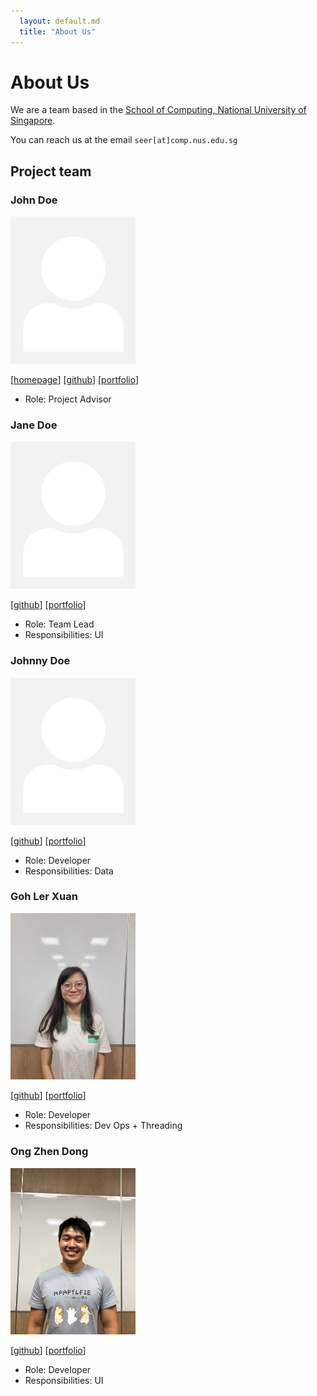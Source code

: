 ```yaml
---
  layout: default.md
  title: "About Us"
---
```


# About Us

We are a team based in the [School of Computing, National University of Singapore](http://www.comp.nus.edu.sg).

You can reach us at the email `seer[at]comp.nus.edu.sg`

## Project team

### John Doe

<img src="images/johndoe.png" width="200px">

[[homepage](http://www.comp.nus.edu.sg/~damithch)]
[[github](https://github.com/johndoe)]
[[portfolio](team/johndoe.md)]

* Role: Project Advisor

### Jane Doe

<img src="images/johndoe.png" width="200px">

[[github](http://github.com/johndoe)]
[[portfolio](team/johndoe.md)]

* Role: Team Lead
* Responsibilities: UI

### Johnny Doe

<img src="images/johndoe.png" width="200px">

[[github](http://github.com/johndoe)] [[portfolio](team/johndoe.md)]

* Role: Developer
* Responsibilities: Data

### Goh Ler Xuan

<img src="images/lerxuann.png" width="200px">

[[github](http://github.com/lerxuann)]
[[portfolio](team/lerxuann.md)]

* Role: Developer
* Responsibilities: Dev Ops + Threading

### Ong Zhen Dong

<img src="images/zd292.png" width="200px">

[[github](https://github.com/zd292)]
[[portfolio](team/johndoe.md)]

* Role: Developer
* Responsibilities: UI
